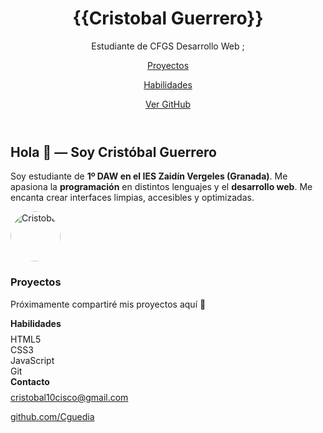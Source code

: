 

<div class="wrap"><!-- HEADER --><header>
<div class="brand">
<div class="logo" aria-hidden="true"></div>
<div>
<h1><stromg>{{Cristobal Guerrero}}</stromg></h1>
<p>Estudiante de CFGS Desarrollo Web ;</p>
</div>
</div>
<P><nav><a href="#proyectos">Proyectos</a></P> 
 <P> <a href="#skills">Habilidades</a> </P>
 <P><a class="cta" href="https://github.com/Cguedia" target="_blank" rel="noopener">Ver GitHub</a></P>
</nav></header>
<div class="grid"><!-- MAIN -->
 <section class="max-w-3xl mx-auto px-4 text-center">
    <h2 class="text-2xl font-semibold mb-4">Hola 👋 — Soy Cristóbal Guerrero</h2>
    <p class="text-gray-700 leading-relaxed">
      Soy estudiante de <strong>1º DAW en el IES Zaidín Vergeles (Granada)</strong>.  
      Me apasiona la <strong>programación</strong> en distintos lenguajes y el
      <strong>desarrollo web</strong>.  
      Me encanta crear interfaces limpias, accesibles y optimizadas.
    </p>
  </section>
  
<div class="avatar" aria-hidden="true">
  <img 
    src="https://concepto.de/wp-content/uploads/2020/08/Programacion-informatica-scaled-e1724960033513.jpg" 
    alt="Cristobal" 
    style="width: 80px; height: 80px; border-radius: 50%;" 
  />
</div>
</section>
 <section class="max-w-3xl mx-auto px-4 mt-12">
    <h3 class="text-xl font-semibold mb-4 text-center">Proyectos</h3>
    <p class="text-center text-gray-600">Próximamente compartiré mis proyectos aquí 🚀</p>
  </section>
<!-- SIDEBAR -->
<aside class="sidebar">
<div class="card section">
<h4 style="margin: 0 0 8px 0;">Habilidades</h4>
<div id="skills" class="skills">
<div class="skill">HTML5</div>
<div class="skill">CSS3</div>
<div class="skill">JavaScript</div>
<div class="skill">Git</div>
</div>
<div class="card section">
<h4 style="margin: 0 0 8 0;"><strong></strong>Contacto</h4></strong>
<div id="contacto" class="contact"><a href="mailto:cristobal10cisco@gmail.com">cristobal10cisco@gmail.com </a>
  
<a href="https://github.com/Cguedia" target="_blank" rel="noopener"> github.com/Cguedia </a> 
</div>
</aside>
</div>
</div>
